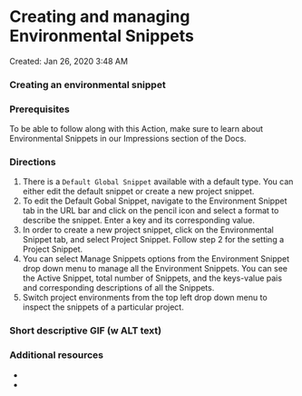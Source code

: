 # Creating and managing Environmental Snippets

Created: Jan 26, 2020 3:48 AM

### Creating an environmental snippet

### Prerequisites

To be able to follow along with this Action, make sure to learn about Environmental Snippets in our Impressions section of the Docs.

### Directions

1. There is a `Default Global Snippet` available with a default type. You can either edit the default snippet or create a new project snippet.
2. To edit the Default Gobal Snippet, navigate to the Environment Snippet tab in the URL bar and click on the pencil icon and select a format to describe the snippet. Enter a key and its corresponding value. 
3. In order to create a new project snippet, click on the Environmental Snippet tab, and select Project Snippet. Follow step 2 for the setting a Project Snippet.
4. You can select Manage Snippets options from the Environment Snippet drop down menu to manage all the Environment Snippets. You can see the Active Snippet, total number of Snippets, and the keys-value pais and corresponding descriptions of all the Snippets. 
5. Switch project environments from the top left drop down menu to inspect the snippets of a particular project. 

### Short descriptive GIF (w ALT text)

### Additional resources

- 
- 
